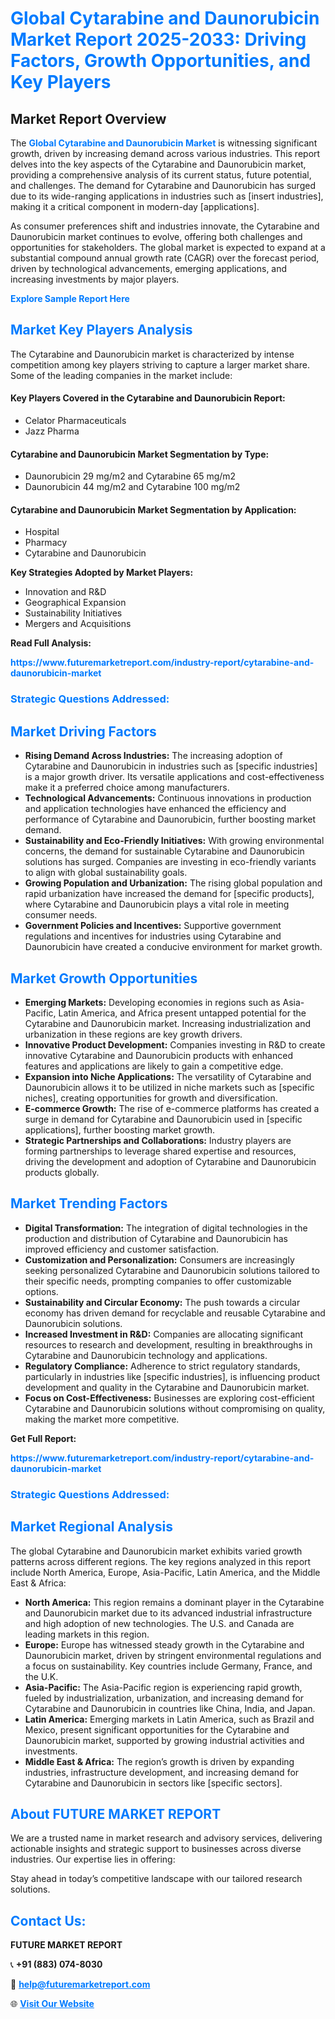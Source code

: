 <h1 style="color: #007BFF;">Global Cytarabine and Daunorubicin Market Report 2025-2033: Driving Factors, Growth Opportunities, and Key Players</h1>

<section id="overview">
<h2>Market Report Overview</h2>
<p>The <a href="https://www.futuremarketreport.com/industry-report/cytarabine-and-daunorubicin-market" style="color: #007BFF; text-decoration: none;"><strong>Global Cytarabine and Daunorubicin Market</strong></a> is witnessing significant growth, driven by increasing demand across various industries. This report delves into the key aspects of the Cytarabine and Daunorubicin market, providing a comprehensive analysis of its current status, future potential, and challenges. The demand for Cytarabine and Daunorubicin has surged due to its wide-ranging applications in industries such as [insert industries], making it a critical component in modern-day [applications].</p>
<p>As consumer preferences shift and industries innovate, the Cytarabine and Daunorubicin market continues to evolve, offering both challenges and opportunities for stakeholders. The global market is expected to expand at a substantial compound annual growth rate (CAGR) over the forecast period, driven by technological advancements, emerging applications, and increasing investments by major players.</p>
</section>

<section id="overview">
<p><a href="https://www.futuremarketreport.com/request-sample/reportId=122735" style="color: #007BFF; text-decoration: none;"><strong>Explore Sample Report Here</strong></a></p>
</section>

<section id="key-players">
<h2 style="color: #007BFF;">Market Key Players Analysis</h2>
<p>The Cytarabine and Daunorubicin market is characterized by intense competition among key players striving to capture a larger market share. Some of the leading companies in the market include:</p>
<h4>Key Players Covered in the Cytarabine and Daunorubicin Report:</h4>
<ul><li>Celator Pharmaceuticals</li><li>Jazz Pharma</li></ul>
<h4>Cytarabine and Daunorubicin Market Segmentation by Type:</h4>
<ul><li>Daunorubicin 29 mg/m2 and Cytarabine 65 mg/m2</li><li>Daunorubicin 44 mg/m2 and Cytarabine 100 mg/m2</li></ul>

<h4>Cytarabine and Daunorubicin Market Segmentation by Application:</h4>
<ul><li>Hospital</li><li>Pharmacy</li><li>Cytarabine and Daunorubicin</li></ul>
<p><strong>Key Strategies Adopted by Market Players:</strong></p>
<ul>
<li>Innovation and R&D</li>
<li>Geographical Expansion</li>
<li>Sustainability Initiatives</li>
<li>Mergers and Acquisitions</li>
</ul>
</section>

<section>
<p><strong>Read Full Analysis: </strong></p><a href="https://www.futuremarketreport.com/industry-report/cytarabine-and-daunorubicin-market" style="color: #007BFF; text-decoration: none;"><strong>https://www.futuremarketreport.com/industry-report/cytarabine-and-daunorubicin-market</strong></a>
<h3 style="color: #007BFF;">Strategic Questions Addressed:</h3>
</section>

<section id="driving-factors">
<h2 style="color: #007BFF;">Market Driving Factors</h2>
<ul>
<li><strong>Rising Demand Across Industries:</strong> The increasing adoption of Cytarabine and Daunorubicin in industries such as [specific industries] is a major growth driver. Its versatile applications and cost-effectiveness make it a preferred choice among manufacturers.</li>
<li><strong>Technological Advancements:</strong> Continuous innovations in production and application technologies have enhanced the efficiency and performance of Cytarabine and Daunorubicin, further boosting market demand.</li>
<li><strong>Sustainability and Eco-Friendly Initiatives:</strong> With growing environmental concerns, the demand for sustainable Cytarabine and Daunorubicin solutions has surged. Companies are investing in eco-friendly variants to align with global sustainability goals.</li>
<li><strong>Growing Population and Urbanization:</strong> The rising global population and rapid urbanization have increased the demand for [specific products], where Cytarabine and Daunorubicin plays a vital role in meeting consumer needs.</li>
<li><strong>Government Policies and Incentives:</strong> Supportive government regulations and incentives for industries using Cytarabine and Daunorubicin have created a conducive environment for market growth.</li>
</ul>
</section>

<section id="growth-opportunities">
<h2 style="color: #007BFF;">Market Growth Opportunities</h2>
<ul>
<li><strong>Emerging Markets:</strong> Developing economies in regions such as Asia-Pacific, Latin America, and Africa present untapped potential for the Cytarabine and Daunorubicin market. Increasing industrialization and urbanization in these regions are key growth drivers.</li>
<li><strong>Innovative Product Development:</strong> Companies investing in R&D to create innovative Cytarabine and Daunorubicin products with enhanced features and applications are likely to gain a competitive edge.</li>
<li><strong>Expansion into Niche Applications:</strong> The versatility of Cytarabine and Daunorubicin allows it to be utilized in niche markets such as [specific niches], creating opportunities for growth and diversification.</li>
<li><strong>E-commerce Growth:</strong> The rise of e-commerce platforms has created a surge in demand for Cytarabine and Daunorubicin used in [specific applications], further boosting market growth.</li>
<li><strong>Strategic Partnerships and Collaborations:</strong> Industry players are forming partnerships to leverage shared expertise and resources, driving the development and adoption of Cytarabine and Daunorubicin products globally.</li>
</ul>
</section>

<section id="trending-factors">
<h2 style="color: #007BFF;">Market Trending Factors</h2>
<ul>
<li><strong>Digital Transformation:</strong> The integration of digital technologies in the production and distribution of Cytarabine and Daunorubicin has improved efficiency and customer satisfaction.</li>
<li><strong>Customization and Personalization:</strong> Consumers are increasingly seeking personalized Cytarabine and Daunorubicin solutions tailored to their specific needs, prompting companies to offer customizable options.</li>
<li><strong>Sustainability and Circular Economy:</strong> The push towards a circular economy has driven demand for recyclable and reusable Cytarabine and Daunorubicin solutions.</li>
<li><strong>Increased Investment in R&D:</strong> Companies are allocating significant resources to research and development, resulting in breakthroughs in Cytarabine and Daunorubicin technology and applications.</li>
<li><strong>Regulatory Compliance:</strong> Adherence to strict regulatory standards, particularly in industries like [specific industries], is influencing product development and quality in the Cytarabine and Daunorubicin market.</li>
<li><strong>Focus on Cost-Effectiveness:</strong> Businesses are exploring cost-efficient Cytarabine and Daunorubicin solutions without compromising on quality, making the market more competitive.</li>
</ul>
</section>

<section>
<p><strong>Get Full Report: </strong></p><a href="https://www.futuremarketreport.com/industry-report/cytarabine-and-daunorubicin-market" style="color: #007BFF; text-decoration: none;"><strong>https://www.futuremarketreport.com/industry-report/cytarabine-and-daunorubicin-market</strong></a>
<h3 style="color: #007BFF;">Strategic Questions Addressed:</h3>
</section>


<section id="regional-analysis">
<h2 style="color: #007BFF;">Market Regional Analysis</h2>
<p>The global Cytarabine and Daunorubicin market exhibits varied growth patterns across different regions. The key regions analyzed in this report include North America, Europe, Asia-Pacific, Latin America, and the Middle East & Africa:</p>
<ul>
<li><strong>North America:</strong> This region remains a dominant player in the Cytarabine and Daunorubicin market due to its advanced industrial infrastructure and high adoption of new technologies. The U.S. and Canada are leading markets in this region.</li>
<li><strong>Europe:</strong> Europe has witnessed steady growth in the Cytarabine and Daunorubicin market, driven by stringent environmental regulations and a focus on sustainability. Key countries include Germany, France, and the U.K.</li>
<li><strong>Asia-Pacific:</strong> The Asia-Pacific region is experiencing rapid growth, fueled by industrialization, urbanization, and increasing demand for Cytarabine and Daunorubicin in countries like China, India, and Japan.</li>
<li><strong>Latin America:</strong> Emerging markets in Latin America, such as Brazil and Mexico, present significant opportunities for the Cytarabine and Daunorubicin market, supported by growing industrial activities and investments.</li>
<li><strong>Middle East & Africa:</strong> The region’s growth is driven by expanding industries, infrastructure development, and increasing demand for Cytarabine and Daunorubicin in sectors like [specific sectors].</li>
</ul>
</section>

<footer>
<h2 style="color: #007BFF;">About FUTURE MARKET REPORT</h2>
<p>We are a trusted name in market research and advisory services, delivering actionable insights and strategic support to businesses across diverse industries. Our expertise lies in offering:</p>

<p>Stay ahead in today’s competitive landscape with our tailored research solutions.</p>

<h2 style="color: #007BFF;">Contact Us:</h2>
<p><strong>FUTURE MARKET REPORT</strong></p>
<p>📞 <strong>+91 (883) 074-8030</strong></p>
<p>📧 <strong><a href="mailto:help@futuremarketreport.com" style="color: #007BFF;">help@futuremarketreport.com</a></strong></p>
<p>🌐 <strong><a href="https://www.futuremarketreport.com/" style="color: #007BFF;">Visit Our Website</a></strong></p>
</footer>